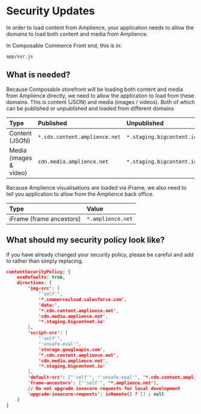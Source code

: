 # Security Updates

In order to load content from Amplience, your application needs to allow the domains to load both content and media from Amplience.

In Composable Commerce Front end, this is in:

`app/ssr.js`

## What is needed?

Because Composable storefront will be loading both content and media from Amplience directly, we need to allow the application to load from these domains. This is content (JSON) and media (images / videos). Both of which can be published or unpublished and loaded from different domains

|Type|Published|Unpublished|
|:----|:----|:----|
|Content (JSON)|`*.cdn.content.amplience.net`|`*.staging.bigcontent.io`|
|Media (images & video)|`cdn.media.amplience.net`|`*.staging.bigcontent.io`|

Because Amplience visualisations are loaded via iFrame, we also need to tell you application to allow from the Amplience back office.

|Type|Value|
|:----|:----|
|iFrame (frame ancestors)|`*.amplience.net`|

## What should my security policy look like?

If you have already changed your security policy, please be careful and add to rather than simply replacing.


```json
contentSecurityPolicy: {
    useDefaults: true,
    directives: {
        'img-src': [
            "'self'",
            '*.commercecloud.salesforce.com',
            'data:',
            '*.cdn.content.amplience.net',
            'cdn.media.amplience.net',
            '*.staging.bigcontent.io'
        ],
        'script-src': [
            "'self'",
            "'unsafe-eval'",
            'storage.googleapis.com',
            '*.cdn.content.amplience.net',
            'cdn.media.amplience.net',
            '*.staging.bigcontent.io'
        ],
        'default-src': ["'self'", "'unsafe-eval'", '*.cdn.content.amplience.net', 'cdn.media.amplience.net', '*.staging.bigcontent.io'],
        'frame-ancestors': ["'self'", '*.amplience.net'],
        // Do not upgrade insecure requests for local development
        'upgrade-insecure-requests': isRemote() ? [] : null
    }
}
```